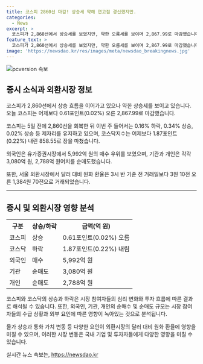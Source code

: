 ```yaml
---
title: 코스피 2860선 마감! 상승세 약해 연고점 경신했지만.
categories:
  - News
excerpt: >
  코스피가 2,860선에서 상승세를 보였지만, 약한 오름세를 보이며 2,867.99로 마감했습니다. 지수는 2,860선 회복 후 이번 주 들어서는 제자리걸음을 보이고, 외국인은 5,992억 원의 매수 우위를 보였으나 기관과 개인은 각각 순매도했습니다. 코스닥지수는 858.55로 장을 마쳤으며, 달러 대비 원화 환율은 1,384원 70전으로 거래되었습니다. [사진 출처 : ]
feature_text: >
  코스피가 2,860선에서 상승세를 보였지만, 약한 오름세를 보이며 2,867.99로 마감했습니다. 지수는 2,860선 회복 후 이번 주 들어서는 제자리걸음을 보이고, 외국인은 5,992억 원의 매수 우위를 보였으나 기관과 개인은 각각 순매도했습니다. 코스닥지수는 858.55로 장을 마쳤으며, 달러 대비 원화 환율은 1,384원 70전으로 거래되었습니다. [사진 출처 : ]
image: 'https://newsdao.kr/res/images/meta/newsdao_breakingnews.jpg'
---
```


<p><img src="https://newsdao.kr/res/images/meta/newsdao_breakingnews.jpg" alt="pcversion 속보" /></p>

<h2 data-ke-size="size26">증시 소식과 외환시장 정보</h2>

<p data-ke-size="size16">코스피가 2,860선에서 상승 흐름을 이어가고 있으나 약한 상승세를 보이고 있습니다. 오늘 코스피는 어제보다 0.61포인트(0.02%) 오른 2,867.99로 마감했습니다. </p>

<p data-ke-size="size16">코스피는 5일 전에 2,860선을 회복한 뒤 이번 주 들어서는 0.16% 하락, 0.34% 상승, 0.02% 상승 등 제자리를 유지하고 있으며, 코스닥지수는 어제보다 1.87포인트(0.22%) 내린 858.55로 장을 마쳤습니다. </p>

<p data-ke-size="size16">외국인은 유가증권시장에서 5,992억 원의 매수 우위를 보였으며, 기관과 개인은 각각 3,080억 원, 2,788억 원어치를 순매도했습니다. </p>

<p data-ke-size="size16">또한, 서울 외환시장에서 달러 대비 원화 환율은 3시 반 기준 전 거래일보다 3원 10전 오른 1,384원 70전으로 거래되었습니다.</p>

<hr>

<h2 data-ke-size="size26">증시 및 외환시장 영향 분석</h2>

<table>
    <tr>
        <th>구분</th>
        <th>상승/하락</th>
        <th>금액(억 원)</th>
    </tr>
    <tr>
        <td>코스피</td>
        <td>상승</td>
        <td>0.61포인트(0.02%) 오름</td>
    </tr>
    <tr>
        <td>코스닥</td>
        <td>하락</td>
        <td>1.87포인트(0.22%) 내림</td>
    </tr>
    <tr>
        <td>외국인</td>
        <td>매수</td>
        <td>5,992억 원</td>
    </tr>
    <tr>
        <td>기관</td>
        <td>순매도</td>
        <td>3,080억 원</td>
    </tr>
    <tr>
        <td>개인</td>
        <td>순매도</td>
        <td>2,788억 원</td>
    </tr>
</table>

<p data-ke-size="size16">코스피와 코스닥의 상승과 하락은 시장 참여자들의 심리 변화와 투자 흐름에 따른 결과로 해석될 수 있습니다. 또한, 외국인, 기관, 개인의 순매수 및 순매도 규모는 시장 참여자들의 수급 상황과 외부 요인에 따른 영향이 녹아있는 것으로 분석됩니다. </p>

<p data-ke-size="size16">물가 상승과 통화 가치 변동 등 다양한 요인이 외환시장의 달러 대비 원화 환율에 영향을 미칠 수 있으며, 이러한 시장 변동은 국내 기업 및 투자자들에게 다양한 영향을 미칠 수 있습니다.</p>
실시간 뉴스 속보는, <a href="https://newsdao.kr" rel="dofollow">https://newsdao.kr</a>


